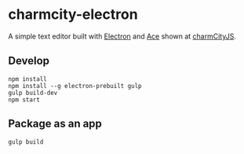 # charmcity-electron

A simple text editor built with [Electron](https://github.com/atom/electron) and [Ace](https://github.com/ajaxorg/ace)
shown at [charmCityJS](http://charmcityjs.com).

## Develop

    npm install
    npm install --g electron-prebuilt gulp
    gulp build-dev
    npm start

## Package as an app

    gulp build
